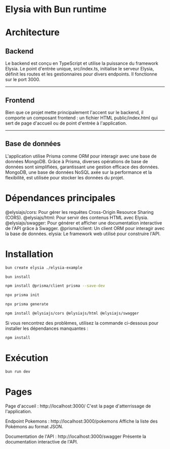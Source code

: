 # Elysia with Bun runtime

# Architecture

## Backend

Le backend est conçu en TypeScript et utilise la puissance du framework Elysia. Le point d'entrée unique, src/index.ts, initialise le serveur Elysia, définit les routes et les gestionnaires pour divers endpoints. Il fonctionne sur le port 3000.
<hr>

## Frontend

Bien que ce projet mette principalement l'accent sur le backend, il comporte un composant frontend : un fichier HTML public/index.html qui sert de page d'accueil ou de point d'entrée à l'application.
<hr>

## Base de données

L'application utilise Prisma comme ORM pour interagir avec une base de données MongoDB. Grâce à Prisma, diverses opérations de base de données sont simplifiées, garantissant une gestion efficace des données. MongoDB, une base de données NoSQL axée sur la performance et la flexibilité, est utilisée pour stocker les données du projet.

# Dépendances principales
@elysiajs/cors: Pour gérer les requêtes Cross-Origin Resource Sharing (CORS). 
@elysiajs/html: Pour servir des contenus HTML avec Elysia. @elysiajs/swagger: Pour générer et afficher une documentation interactive de l'API grâce à Swagger. @prisma/client: Un client ORM pour interagir avec la base de données. elysia: Le framework web utilisé pour construire l'API.

# Installation
```bash
bun create elysia ./elysia-example
```

```bash
bun install
```

```bash
npm install @prisma/client prisma --save-dev
```

```bash
npx prisma init
```

```bash
npx prisma generate
```

```bash
npm install @elysiajs/cors @elysiajs/html @elysiajs/swagger
```

Si vous rencontrez des problèmes, utilisez la commande ci-dessous pour installer les dépendances manquantes :

```bash
npm install
```

# Exécution

```bash
bun run dev
```

# Pages

Page d'accueil : http://localhost:3000/ C'est la page d'atterrissage de l'application.

Endpoint Pokemons : http://localhost:3000/pokemons Affiche la liste des Pokémons au format JSON.

Documentation de l'API : http://localhost:3000/swagger Présente la documentation interactive de l'API.